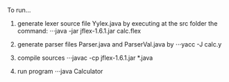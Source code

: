 To run...
1. generate lexer source file Yylex.java by executing at the src folder the command:
⋅⋅⋅java -jar jflex-1.6.1.jar calc.flex
	
2. generate parser files Parser.java and ParserVal.java by
⋅⋅⋅yacc -J calc.y
	
3. compile sources
⋅⋅⋅javac -cp jflex-1.6.1.jar *.java

4. run program
⋅⋅⋅java Calculator
